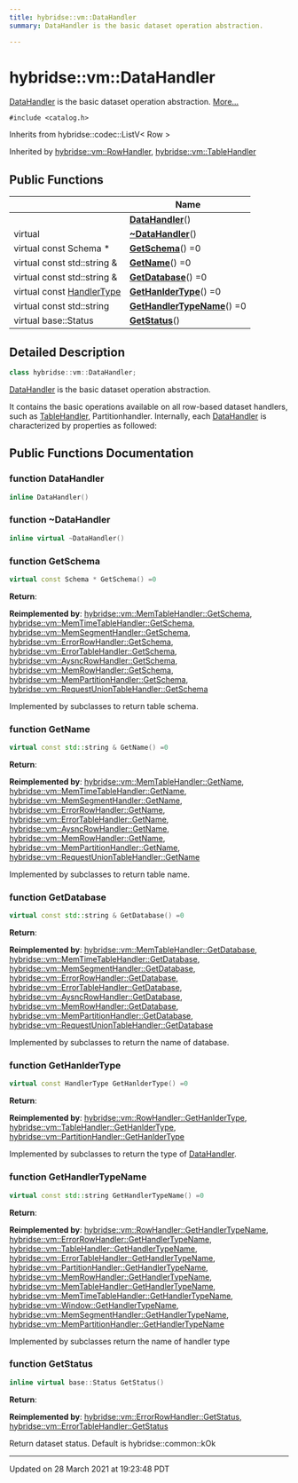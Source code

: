 ```yaml
---
title: hybridse::vm::DataHandler
summary: DataHandler is the basic dataset operation abstraction. 

---
```


# hybridse::vm::DataHandler



[DataHandler]() is the basic dataset operation abstraction.  [More...](#detailed-description)


`#include <catalog.h>`

Inherits from hybridse::codec::ListV< Row >

Inherited by [hybridse::vm::RowHandler](/Classes/classhybridse_1_1vm_1_1_row_handler.md), [hybridse::vm::TableHandler](/Classes/classhybridse_1_1vm_1_1_table_handler.md)

## Public Functions

|                | Name           |
| -------------- | -------------- |
| | **[DataHandler](/Classes/classhybridse_1_1vm_1_1_data_handler.md#function-datahandler)**() |
| virtual | **[~DataHandler](/Classes/classhybridse_1_1vm_1_1_data_handler.md#function-~datahandler)**() |
| virtual const Schema * | **[GetSchema](/Classes/classhybridse_1_1vm_1_1_data_handler.md#function-getschema)**() =0 |
| virtual const std::string & | **[GetName](/Classes/classhybridse_1_1vm_1_1_data_handler.md#function-getname)**() =0 |
| virtual const std::string & | **[GetDatabase](/Classes/classhybridse_1_1vm_1_1_data_handler.md#function-getdatabase)**() =0 |
| virtual const [HandlerType](/Namespaces/namespacehybridse_1_1vm.md#enum-handlertype) | **[GetHanlderType](/Classes/classhybridse_1_1vm_1_1_data_handler.md#function-gethanldertype)**() =0 |
| virtual const std::string | **[GetHandlerTypeName](/Classes/classhybridse_1_1vm_1_1_data_handler.md#function-gethandlertypename)**() =0 |
| virtual base::Status | **[GetStatus](/Classes/classhybridse_1_1vm_1_1_data_handler.md#function-getstatus)**() |

## Detailed Description

```cpp
class hybridse::vm::DataHandler;
```

[DataHandler]() is the basic dataset operation abstraction. 

It contains the basic operations available on all row-based dataset handlers, such as [TableHandler](/Classes/classhybridse_1_1vm_1_1_table_handler.md), Partitionhandler. Internally, each [DataHandler](/Classes/classhybridse_1_1vm_1_1_data_handler.md) is characterized by properties as followed: 

## Public Functions Documentation

### function DataHandler

```cpp
inline DataHandler()
```


### function ~DataHandler

```cpp
inline virtual ~DataHandler()
```


### function GetSchema

```cpp
virtual const Schema * GetSchema() =0
```


**Return**: 

**Reimplemented by**: [hybridse::vm::MemTableHandler::GetSchema](/Classes/classhybridse_1_1vm_1_1_mem_table_handler.md#function-getschema), [hybridse::vm::MemTimeTableHandler::GetSchema](/Classes/classhybridse_1_1vm_1_1_mem_time_table_handler.md#function-getschema), [hybridse::vm::MemSegmentHandler::GetSchema](/Classes/classhybridse_1_1vm_1_1_mem_segment_handler.md#function-getschema), [hybridse::vm::ErrorRowHandler::GetSchema](/Classes/classhybridse_1_1vm_1_1_error_row_handler.md#function-getschema), [hybridse::vm::ErrorTableHandler::GetSchema](/Classes/classhybridse_1_1vm_1_1_error_table_handler.md#function-getschema), [hybridse::vm::AysncRowHandler::GetSchema](/Classes/classhybridse_1_1vm_1_1_aysnc_row_handler.md#function-getschema), [hybridse::vm::MemRowHandler::GetSchema](/Classes/classhybridse_1_1vm_1_1_mem_row_handler.md#function-getschema), [hybridse::vm::MemPartitionHandler::GetSchema](/Classes/classhybridse_1_1vm_1_1_mem_partition_handler.md#function-getschema), [hybridse::vm::RequestUnionTableHandler::GetSchema](/Classes/classhybridse_1_1vm_1_1_request_union_table_handler.md#function-getschema)


Implemented by subclasses to return table schema. 


### function GetName

```cpp
virtual const std::string & GetName() =0
```


**Return**: 

**Reimplemented by**: [hybridse::vm::MemTableHandler::GetName](/Classes/classhybridse_1_1vm_1_1_mem_table_handler.md#function-getname), [hybridse::vm::MemTimeTableHandler::GetName](/Classes/classhybridse_1_1vm_1_1_mem_time_table_handler.md#function-getname), [hybridse::vm::MemSegmentHandler::GetName](/Classes/classhybridse_1_1vm_1_1_mem_segment_handler.md#function-getname), [hybridse::vm::ErrorRowHandler::GetName](/Classes/classhybridse_1_1vm_1_1_error_row_handler.md#function-getname), [hybridse::vm::ErrorTableHandler::GetName](/Classes/classhybridse_1_1vm_1_1_error_table_handler.md#function-getname), [hybridse::vm::AysncRowHandler::GetName](/Classes/classhybridse_1_1vm_1_1_aysnc_row_handler.md#function-getname), [hybridse::vm::MemRowHandler::GetName](/Classes/classhybridse_1_1vm_1_1_mem_row_handler.md#function-getname), [hybridse::vm::MemPartitionHandler::GetName](/Classes/classhybridse_1_1vm_1_1_mem_partition_handler.md#function-getname), [hybridse::vm::RequestUnionTableHandler::GetName](/Classes/classhybridse_1_1vm_1_1_request_union_table_handler.md#function-getname)


Implemented by subclasses to return table name. 


### function GetDatabase

```cpp
virtual const std::string & GetDatabase() =0
```


**Return**: 

**Reimplemented by**: [hybridse::vm::MemTableHandler::GetDatabase](/Classes/classhybridse_1_1vm_1_1_mem_table_handler.md#function-getdatabase), [hybridse::vm::MemTimeTableHandler::GetDatabase](/Classes/classhybridse_1_1vm_1_1_mem_time_table_handler.md#function-getdatabase), [hybridse::vm::MemSegmentHandler::GetDatabase](/Classes/classhybridse_1_1vm_1_1_mem_segment_handler.md#function-getdatabase), [hybridse::vm::ErrorRowHandler::GetDatabase](/Classes/classhybridse_1_1vm_1_1_error_row_handler.md#function-getdatabase), [hybridse::vm::ErrorTableHandler::GetDatabase](/Classes/classhybridse_1_1vm_1_1_error_table_handler.md#function-getdatabase), [hybridse::vm::AysncRowHandler::GetDatabase](/Classes/classhybridse_1_1vm_1_1_aysnc_row_handler.md#function-getdatabase), [hybridse::vm::MemRowHandler::GetDatabase](/Classes/classhybridse_1_1vm_1_1_mem_row_handler.md#function-getdatabase), [hybridse::vm::MemPartitionHandler::GetDatabase](/Classes/classhybridse_1_1vm_1_1_mem_partition_handler.md#function-getdatabase), [hybridse::vm::RequestUnionTableHandler::GetDatabase](/Classes/classhybridse_1_1vm_1_1_request_union_table_handler.md#function-getdatabase)


Implemented by subclasses to return the name of database. 


### function GetHanlderType

```cpp
virtual const HandlerType GetHanlderType() =0
```


**Return**: 

**Reimplemented by**: [hybridse::vm::RowHandler::GetHanlderType](/Classes/classhybridse_1_1vm_1_1_row_handler.md#function-gethanldertype), [hybridse::vm::TableHandler::GetHanlderType](/Classes/classhybridse_1_1vm_1_1_table_handler.md#function-gethanldertype), [hybridse::vm::PartitionHandler::GetHanlderType](/Classes/classhybridse_1_1vm_1_1_partition_handler.md#function-gethanldertype)


Implemented by subclasses to return the type of [DataHandler](/Classes/classhybridse_1_1vm_1_1_data_handler.md). 


### function GetHandlerTypeName

```cpp
virtual const std::string GetHandlerTypeName() =0
```


**Return**: 

**Reimplemented by**: [hybridse::vm::RowHandler::GetHandlerTypeName](/Classes/classhybridse_1_1vm_1_1_row_handler.md#function-gethandlertypename), [hybridse::vm::ErrorRowHandler::GetHandlerTypeName](/Classes/classhybridse_1_1vm_1_1_error_row_handler.md#function-gethandlertypename), [hybridse::vm::TableHandler::GetHandlerTypeName](/Classes/classhybridse_1_1vm_1_1_table_handler.md#function-gethandlertypename), [hybridse::vm::ErrorTableHandler::GetHandlerTypeName](/Classes/classhybridse_1_1vm_1_1_error_table_handler.md#function-gethandlertypename), [hybridse::vm::PartitionHandler::GetHandlerTypeName](/Classes/classhybridse_1_1vm_1_1_partition_handler.md#function-gethandlertypename), [hybridse::vm::MemRowHandler::GetHandlerTypeName](/Classes/classhybridse_1_1vm_1_1_mem_row_handler.md#function-gethandlertypename), [hybridse::vm::MemTableHandler::GetHandlerTypeName](/Classes/classhybridse_1_1vm_1_1_mem_table_handler.md#function-gethandlertypename), [hybridse::vm::MemTimeTableHandler::GetHandlerTypeName](/Classes/classhybridse_1_1vm_1_1_mem_time_table_handler.md#function-gethandlertypename), [hybridse::vm::Window::GetHandlerTypeName](/Classes/classhybridse_1_1vm_1_1_window.md#function-gethandlertypename), [hybridse::vm::MemSegmentHandler::GetHandlerTypeName](/Classes/classhybridse_1_1vm_1_1_mem_segment_handler.md#function-gethandlertypename), [hybridse::vm::MemPartitionHandler::GetHandlerTypeName](/Classes/classhybridse_1_1vm_1_1_mem_partition_handler.md#function-gethandlertypename)


Implemented by subclasses return the name of handler type 


### function GetStatus

```cpp
inline virtual base::Status GetStatus()
```


**Return**: 

**Reimplemented by**: [hybridse::vm::ErrorRowHandler::GetStatus](/Classes/classhybridse_1_1vm_1_1_error_row_handler.md#function-getstatus), [hybridse::vm::ErrorTableHandler::GetStatus](/Classes/classhybridse_1_1vm_1_1_error_table_handler.md#function-getstatus)


Return dataset status. Default is hybridse::common::kOk 


-------------------------------

Updated on 28 March 2021 at 19:23:48 PDT